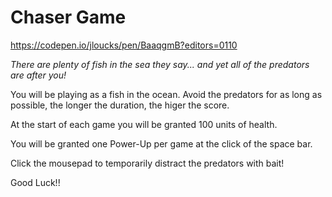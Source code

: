 # Chaser Game

https://codepen.io/jloucks/pen/BaaqgmB?editors=0110

*There are plenty of fish in the sea they say... and yet all of the predators are after you!*

You will be playing as a fish in the ocean. Avoid the predators for as long as possible, the longer the duration, the higer the score. 

At the start of each game you will be granted 100 units of health.

You will be granted one Power-Up per game at the click of the space bar.

Click the mousepad to temporarily distract the predators with bait!

Good Luck!!
